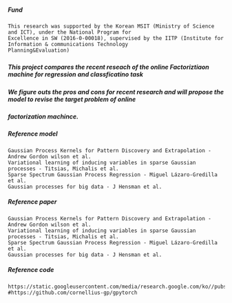 ##### Fund
    This research was supported by the Korean MSIT (Ministry of Science and ICT), under the National Program for 
    Excellence in SW (2016-0-00018), supervised by the IITP (Institute for Information & communications Technology
    Planning&Evaluation)
#####


##### This project compares the recent reseach of the online Factoriztiaon machine for regression and classficatino task
##### We figure outs the pros and cons for recent research and will propose the model to revise the target problem of online       
##### factorization machince.

##### Reference model
    Gaussian Process Kernels for Pattern Discovery and Extrapolation - Andrew Gordon wilson et al.
    Variational learning of inducing variables in sparse Gaussian processes - Titsias, Michalis et al.
    Sparse Spectrum Gaussian Process Regression - Miguel Lázaro-Gredilla et al.
    Gaussian processes for big data - J Hensman et al.


##### Reference paper
    Gaussian Process Kernels for Pattern Discovery and Extrapolation - Andrew Gordon wilson et al.
    Variational learning of inducing variables in sparse Gaussian processes - Titsias, Michalis et al.
    Sparse Spectrum Gaussian Process Regression - Miguel Lázaro-Gredilla et al.
    Gaussian processes for big data - J Hensman et al.
    
    
##### Reference code
    https://static.googleusercontent.com/media/research.google.com/ko//pubs/archive/41159.pdf
    #https://github.com/cornellius-gp/gpytorch



